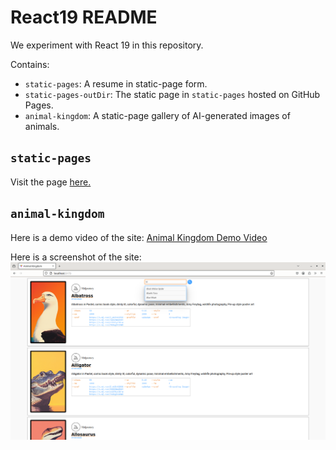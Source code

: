 # React19 README
We experiment with React 19 in this repository.

Contains:

- `static-pages`: A resume in static-page form.
- `static-pages-outDir`: The static page in `static-pages` hosted on GitHub Pages.
- `animal-kingdom`: A static-page gallery of AI-generated images of animals.

## `static-pages`
Visit the page [here.](https://cesardgm.github.io/react19/)

## `animal-kingdom`
Here is a demo video of the site: [Animal Kingdom Demo Video](./animal-kingdom/video/animal_kingdom.mp4)

Here is a screenshot of the site: ![Animal Kingdom Screenshot](./animal-kingdom/public/screenshot.png)

